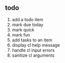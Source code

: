 todo
----

1. add a todo item
2. mark due today
3. mark quick
4. mark fun
5. add tasks to an item
6. display cl help message
7. handle cl input errors
8. sanitize cl arguments
